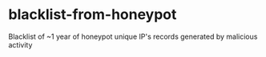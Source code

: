 # blacklist-from-honeypot
Blacklist of ~1 year of honeypot unique IP's records generated by malicious activity
